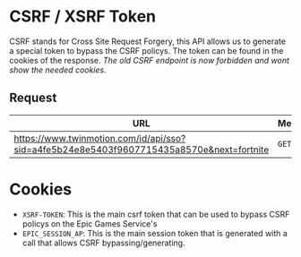 # CSRF / XSRF Token
CSRF stands for Cross Site Request Forgery, this API allows us to generate a special token to bypass the CSRF policys. The token can be found in the cookies of the response. *The old CSRF endpoint is now forbidden and wont show the needed cookies.*

## Request
| URL | Method |
| - | - |
| https://www.twinmotion.com/id/api/sso?sid=a4fe5b24e8e5403f9607715435a8570e&next=fortnite | `GET` |

# Cookies
- `XSRF-TOKEN`: This is the main csrf token that can be used to bypass CSRF policys on the Epic Games Service's
- `EPIC_SESSION_AP`: This is the main session token that is generated with a call that allows CSRF bypassing/generating.